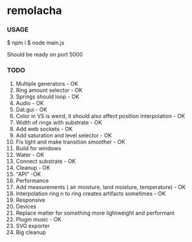 # remolacha

### USAGE

$ npm i
$ node main.js

Should be ready on port 5000

### TODO

1. Multiple generators - OK
2. Ring amount selector - OK
3. Springs should loop - OK
4. Audio - OK
5. Dat.gui - OK
6. Color in VS is weird, it should also affect position interpolation - OK
7. Width of rings with substrate - OK
8. Add web sockets - OK
9. Add saturation and level selector - OK
10. Fix light and make transition smoother - OK
11. Build for windows
12. Water - OK
13. Connect substrate - OK
14. Cleanup - OK
15. "API" -OK
16. Performance
17. Add measurements ( air moisture, land moisture, temperature) - OK
18. Interpolation ring n to ring  creates artifacts sometimes - OK
19. Responsive
20. Devices
21. Replace matter for something more lightweight and performant
22. Plugin music - OK
23. SVG exporter
24. Big cleanup